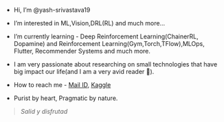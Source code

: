 * Hi, I’m @yash-srivastava19
* I’m interested in ML,Vision,DRL(RL) and much more... 
* I’m currently learning - Deep Reinforcement Learning(ChainerRL, Dopamine) and Reinforcement Learning(Gym,Torch,TFlow),MLOps, Flutter, Recommender Systems and much more.
* I am very passionate about researching on small technologies that have big impact our life(and I am a very avid reader 📖).
* How to reach me - [Mail ID](mailto:ysrivastava126@gmail.com?&cc=ysrivastava82@gmail.com&subject=Hi%20Yash%20from%20GitHub&body=Hi%20Yash%20I%20am%20%E2%80%A6%20and%20thanks%20for%20prefilling%20this%20email), [Kaggle](https://www.kaggle.com/yashsrivastava51213)

* Purist by heart, Pragmatic by nature.
> *Salid y disfrutad*
